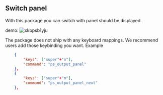 ## Switch panel
With this package you can switch with panel should be displayed. 

demo:
![xkbpsb1yju](https://user-images.githubusercontent.com/3492040/34440569-3c7651c4-ecb6-11e7-9396-8fea6a1db2b6.gif)


The package does not ship with any keyboard mappings. We recommend users add those keybinding you want. Example

```json
    {
        "keys": ["super"+"n"],
        "command": "ps_output_panel"
    },
    {
        "keys": ["super"+"m"],
        "command": "ps_output_panel_next"
    },
```
